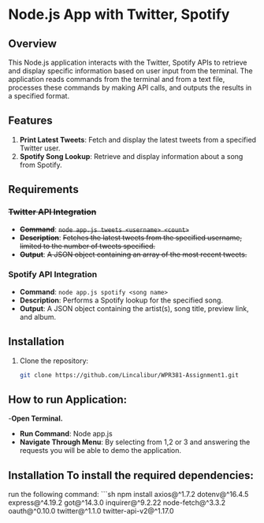# Node.js App with Twitter, Spotify

## Overview

This Node.js application interacts with the Twitter, Spotify APIs to retrieve and display specific information based on user input from the terminal. The application reads commands from the terminal and from a text file, processes these commands by making API calls, and outputs the results in a specified format.

## Features

1. **Print Latest Tweets**: Fetch and display the latest tweets from a specified Twitter user.
2. **Spotify Song Lookup**: Retrieve and display information about a song from Spotify.

## Requirements

### ~~Twitter API Integration~~

- **~~Command~~**: ~~`node app.js tweets <username> <count>`~~
- **~~Description~~**: ~~Fetches the latest tweets from the specified username, limited to the number of tweets specified.~~
- **~~Output~~**: ~~A JSON object containing an array of the most recent tweets.~~

### Spotify API Integration

- **Command**: `node app.js spotify <song name>`
- **Description**: Performs a Spotify lookup for the specified song.
- **Output**: A JSON object containing the artist(s), song title, preview link, and album.

## Installation

1. Clone the repository:
   ```sh
   git clone https://github.com/Lincalibur/WPR381-Assignment1.git

## How to run Application:
-**Open Terminal.**
- **Run Command**: Node app.js
- **Navigate Through Menu**: By selecting from 1,2 or 3 and answering the requests you will be able to demo the application.

## Installation To install the required dependencies: 
run the following command: ```sh npm install axios@^1.7.2 dotenv@^16.4.5 express@^4.19.2 got@^14.3.0 inquirer@^9.2.22 node-fetch@^3.3.2 oauth@^0.10.0 twitter@^1.1.0 twitter-api-v2@^1.17.0
